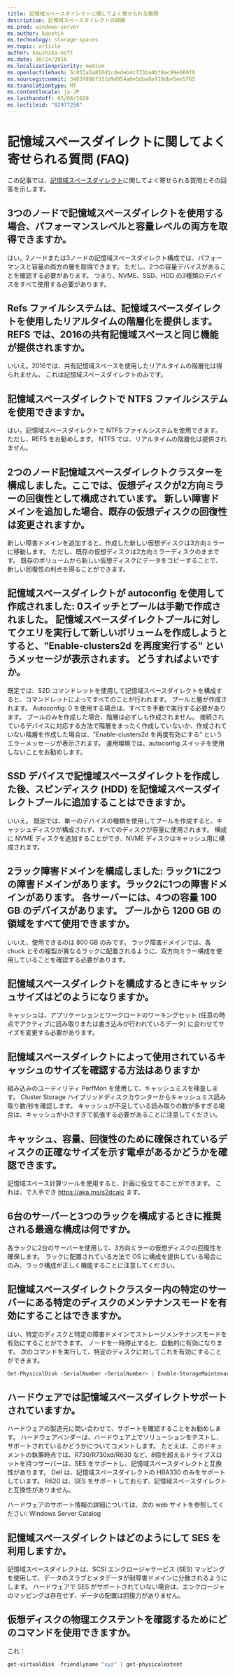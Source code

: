 ```yaml
---
title: 記憶域スペースダイレクトに関してよく寄せられる質問
description: 記憶域スペースダイレクトの詳細
ms.prod: windows-server
ms.author: kaushik
ms.technology: storage-spaces
ms.topic: article
author: kaushika-msft
ms.date: 10/24/2018
ms.localizationpriority: medium
ms.openlocfilehash: 5c033a5a810d1cdedeb4c733ba4bf0ac99e669f0
ms.sourcegitcommit: 3483f886f331b9d954a0e5dba8e910dbe5ee5765
ms.translationtype: MT
ms.contentlocale: ja-JP
ms.lasthandoff: 05/08/2020
ms.locfileid: "82977250"
---
```

# <a name="storage-spaces-direct---frequently-asked-questions-faq"></a>記憶域スペースダイレクトに関してよく寄せられる質問 (FAQ)

この記事では、[記憶域スペースダイレクト](storage-spaces-direct-overview.md)に関してよく寄せられる質問とその回答を示します。

## <a name="when-you-use-storage-spaces-direct-with-3-nodes-can-you-get-both-performance-and-capacity-tiers"></a>3つのノードで記憶域スペースダイレクトを使用する場合、パフォーマンスレベルと容量レベルの両方を取得できますか。

はい。2ノードまたは3ノードの記憶域スペースダイレクト構成では、パフォーマンスと容量の両方の層を取得できます。 ただし、2つの容量デバイスがあることを確認する必要があります。 つまり、NVME、SSD、HDD の3種類のデバイスをすべて使用する必要があります。

## <a name="refs-file-system-provides-real-time-tiering-with-storage-spaces-direct-does-refs-provide-the-same-functionality-with-shared-storage-spaces-in-2016"></a>Refs ファイルシステムは、記憶域スペースダイレクトを使用したリアルタイムの階層化を提供します。 REFS では、2016の共有記憶域スペースと同じ機能が提供されますか。

いいえ。2016では、共有記憶域スペースを使用したリアルタイムの階層化は得られません。 これは記憶域スペースダイレクトのみです。

## <a name="can-i-use-an-ntfs-file-system-with-storage-spaces-direct"></a>記憶域スペースダイレクトで NTFS ファイルシステムを使用できますか。

はい。記憶域スペースダイレクトで NTFS ファイルシステムを使用できます。 ただし、REFS をお勧めします。 NTFS では、リアルタイムの階層化は提供されません。

## <a name="i-have-configured-2-node-storage-spaces-direct-clusters-where-the-virtual-disk-is-configured-as-2-way-mirror-resiliency-if-i-add-a-new-fault-domain-will-the-resiliency-of-the-existing-virtual-disk-change"></a>2つのノード記憶域スペースダイレクトクラスターを構成しました。ここでは、仮想ディスクが2方向ミラーの回復性として構成されています。 新しい障害ドメインを追加した場合、既存の仮想ディスクの回復性は変更されますか。

新しい障害ドメインを追加すると、作成した新しい仮想ディスクは3方向ミラーに移動します。 ただし、既存の仮想ディスクは2方向ミラーディスクのままです。 既存のボリュームから新しい仮想ディスクにデータをコピーすることで、新しい回復性の利点を得ることができます。

## <a name="the-storage-spaces-direct-was-created-using-the-autoconfig0-switch-and-the-pool-was-created-manually-when-i-try-to-query-the-storage-spaces-direct-pool-to-create-a-new-volume-i-get-a-message-saying-enable-clusters2d-again-what-should-i-do"></a>記憶域スペースダイレクトが autoconfig を使用して作成されました: 0スイッチとプールは手動で作成されました。 記憶域スペースダイレクトプールに対してクエリを実行して新しいボリュームを作成しようとすると、"Enable-clusters2d を再度実行する" というメッセージが表示されます。 どうすればよいですか。

既定では、S2D コマンドレットを使用して記憶域スペースダイレクトを構成すると、コマンドレットによってすべてのことが行われます。 プールと層が作成されます。 Autoconfig: 0 を使用する場合は、すべてを手動で実行する必要があります。 プールのみを作成した場合、階層は必ずしも作成されません。 接続されているデバイスに対応する方法で階層をまったく作成していないか、作成されていない階層を作成した場合は、"Enable-clusters2d を再度有効にする" というエラーメッセージが表示されます。 運用環境では、autoconfig スイッチを使用しないことをお勧めします。

## <a name="is-it-possible-to-add-a-spinning-disk-hdd-to-the-storage-spaces-direct-pool-after-you-have-created-storage-spaces-direct-with-ssd-devices"></a>SSD デバイスで記憶域スペースダイレクトを作成した後、スピンディスク (HDD) を記憶域スペースダイレクトプールに追加することはできますか。

いいえ。 既定では、単一のデバイスの種類を使用してプールを作成すると、キャッシュディスクが構成されず、すべてのディスクが容量に使用されます。 構成に NVME ディスクを追加することができ、NVME ディスクはキャッシュ用に構成されます。

## <a name="i-have-configured-a-2-rack-fault-domain-rack-1-has-2-fault-domains-rack-2-has-1-fault-domain-each-server-has-4-capacity-100-gb-devices-can-i-use-all-1200-gb-of-space-from-the-pool"></a>2ラック障害ドメインを構成しました: ラック1に2つの障害ドメインがあります。ラック2に1つの障害ドメインがあります。 各サーバーには、4つの容量 100 GB のデバイスがあります。 プールから 1200 GB の領域をすべて使用できますか。

いいえ、使用できるのは 800 GB のみです。 ラック障害ドメインでは、各 chuck とその複製が異なるラックに配置されるように、双方向ミラー構成を使用していることを確認する必要があります。

## <a name="what-should-the-cache-size-be-when-i-am-configuring-storage-spaces-direct"></a>記憶域スペースダイレクトを構成するときにキャッシュサイズはどのようになりますか。

キャッシュは、アプリケーションとワークロードのワーキングセット (任意の時点でアクティブに読み取りまたは書き込みが行われているデータ) に合わせてサイズを変更する必要があります。

## <a name="how-can-i-determine-the-size-of-cache-that-is-being-used-by-storage-spaces-direct"></a>記憶域スペースダイレクトによって使用されているキャッシュのサイズを確認する方法はありますか

組み込みのユーティリティ PerfMon を使用して、キャッシュミスを検査します。 Cluster Storage ハイブリッドディスクカウンターからキャッシュミス読み取り数/秒を確認します。 キャッシュが不足している読み取りの数が多すぎる場合は、キャッシュが小さすぎて拡張する必要があることに注意してください。

## <a name="is-there-a-calculator-that-shows-the-exact-size-of-the-disks-that-are-being-set-aside-for-cache-capacity-and-resiliency-that-would-enable-me-to-plan-better"></a>キャッシュ、容量、回復性のために確保されているディスクの正確なサイズを示す電卓があるかどうかを確認できます。

記憶域スペース計算ツールを使用すると、計画に役立てることができます。 これは、で入手でき https://aka.ms/s2dcalc ます。

## <a name="what-is-the-best-configuration-that-you-would-recommend-when-configuring-6-servers-and-3-racks"></a>6台のサーバーと3つのラックを構成するときに推奨される最適な構成は何ですか。

各ラックに2台のサーバーを使用して、3方向ミラーの仮想ディスクの回復性を確保します。 ラックに配置されている方法で OS に構成を提供している場合にのみ、ラック構成が正しく機能することに注意してください。

## <a name="can-i-enable-maintenance-mode-for-a-specific-disk-on-a-specific-server-in-storage-spaces-direct-cluster"></a>記憶域スペースダイレクトクラスター内の特定のサーバーにある特定のディスクのメンテナンスモードを有効にすることはできますか。

はい、特定のディスクと特定の障害ドメインでストレージメンテナンスモードを有効にすることができます。 ノードを一時停止すると、自動的に有効になります。 次のコマンドを実行して、特定のディスクに対してこれを有効にすることができます。

```powershell
Get-PhysicalDisk -SerialNumber <SerialNumber> | Enable-StorageMaintenanceMode
```

## <a name="is-storage-spaces-direct-supported-on-my-hardware"></a>ハードウェアでは記憶域スペースダイレクトサポートされていますか。

ハードウェアの製造元に問い合わせて、サポートを確認することをお勧めします。 ハードウェアベンダーは、ハードウェア上でソリューションをテストし、サポートされているかどうかについてコメントします。 たとえば、このドキュメントの執筆時点では、R730/R730xd/R630 など、8個を超えるドライブスロットを持つサーバーは、SES をサポートし、記憶域スペースダイレクトと互換性があります。 Dell は、記憶域スペースダイレクトの HBA330 のみをサポートしています。 R620 は、SES をサポートしておらず、記憶域スペースダイレクトと互換性がありません。

ハードウェアのサポート情報の詳細については、次の web サイトを参照してください: Windows Server Catalog

## <a name="how-does-storage-spaces-direct-make-use-of-ses"></a>記憶域スペースダイレクトはどのようにして SES を利用しますか。

記憶域スペースダイレクトは、SCSI エンクロージャサービス (SES) マッピングを使用して、データのスラブとメタデータが耐障害ドメインに分散されるようにします。 ハードウェアで SES がサポートされていない場合は、エンクロージャのマッピングは存在せず、データの配置は回復力がありません。

## <a name="which-command-can-you-use-to-check-the-physical-extent-for-a-virtual-disk"></a>仮想ディスクの物理エクステントを確認するためにどのコマンドを使用できますか。

これ：

```powershell
get-virtualdisk -friendlyname "xyz" | get-physicalextent
```
